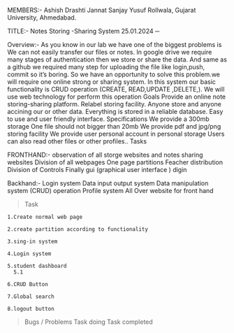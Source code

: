 MEMBERS:-
Ashish
Drashti
Jannat
Sanjay
Yusuf
Rollwala, Gujarat University,
Ahmedabad.

TITLE:- Notes Storing -Sharing System 
25.01.2024
─

Overview:-
As you know in our lab we have one of the biggest problems is We can not easily transfer our files or notes. In google drive we require many stages of authentication then we store or share the data. And same as a github we required many step for uploading the file like login,push, commit so it’s boring.
So we have an opportunity to solve this problem.we will require one online strong or sharing system. In this system our basic functionality is CRUD operation (CREATE, READ,UPDATE ,DELETE,).
We will use web technology for perform this operation
Goals
Provide an online note storing-sharing platform.
Relabel storing facility.
Anyone store and anyone accining our or other data.
Everything is stored in a reliable database.
Easy to use and user friendly interface.
Specifications
We provide a 300mb storage
One file should not bigger than 20mb
We provide pdf and jpg/png storing facility
We provide user personal account in personal storage
Users can also read other files or other profiles..
Tasks 

FRONTHAND:-
observation of all storge websites and notes sharing websites 
Division of all webpages 
One page partitions
Feacher distribution
Division of Controls
Finally gui (graphical user interface ) digin 

Backhand:-
Login system
Data input output system
Data manipulation system (CRUD) operation 
Profile system
All Over website  for front hand 


> Task

    1.Create normal web page
    
    2.create partition according to functionality
    
    3.sing-in system
    
    4.Login system
    
    5.student dashboard
      5.1 
    
    6.CRUD Button
    
    7.Global search
    
    8.logout button 

> Bugs / Problems 
> Task doing 
> Task completed 


















